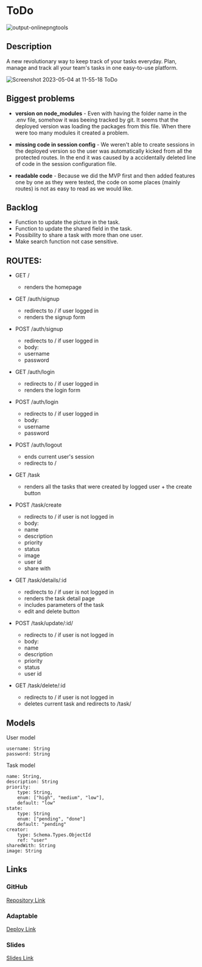 # ToDo

![output-onlinepngtools](https://user-images.githubusercontent.com/25462600/236182896-aca28eac-83f3-4c69-8997-341751f42e3e.png)

## Description

A new revolutionary way to keep track of your tasks everyday.
Plan, manage and track all your team's tasks in one easy-to-use platform.

![Screenshot 2023-05-04 at 11-55-18 ToDo](https://user-images.githubusercontent.com/25462600/236172646-d1884b7e-863a-4181-ae0c-7ff4931a863e.png)

## Biggest problems

- **version on node_modules** - Even with having the folder name in the .env file, somehow it was beeing tracked by git. It seems that the deployed version was loading the packages from this file. When there were too many modules it created a problem.

- **missing code in session config** - We weren't able to create sessions in the deployed version so the user was automatically kicked from all the protected routes. In the end it was caused by a accidentally deleted line of code in the session configuration file.

- **readable code** - Because we did the MVP first and then added features one by one as they were tested, the code on some places (mainly routes) is not as easy to read as we would like.

## Backlog

- Function to update the picture in the task.
- Function to update the shared field in the task.
- Possibility to share a task with more than one user.
- Make search function not case sensitive.

## ROUTES:

- GET /
  - renders the homepage
- GET /auth/signup
  - redirects to / if user logged in
  - renders the signup form
- POST /auth/signup
  - redirects to / if user logged in
  - body:
  - username
  - password
- GET /auth/login
  - redirects to / if user logged in
  - renders the login form
- POST /auth/login
  - redirects to / if user logged in
  - body:
  - username
  - password
- POST /auth/logout

  - ends current user's session
  - redirects to /

- GET /task
  - renders all the tasks that were created by logged user + the create button
- POST /task/create

  - redirects to / if user is not logged in
  - body:
  - name
  - description
  - priority
  - status
  - image
  - user id
  - share with

- GET /task/details/:id
  - redirects to / if user is not logged in
  - renders the task detail page
  - includes parameters of the task
  - edit and delete button
- POST /task/update/:id/
  - redirects to / if user is not logged in
  - body:
  - name
  - description
  - priority
  - status
  - user id
- GET /task/delete/:id
  - redirects to / if user is not logged in
  - deletes current task and redirects to /task/

## Models

User model

```
username: String
password: String
```

Task model

```
name: String,
description: String
priority:
	type: String,
	enum: ["high", "medium", "low"],
	default: "low"
state:
	type: String
	enum: ["pending", "done"]
	default: "pending"
creator:
  	type: Schema.Types.ObjectId
  	ref: "user"
sharedWith: String
image: String

```

## Links

### GitHub

[Repository Link](https://github.com/dbravojuanico/ToDo_M2project)

### Adaptable

[Deploy Link](https://todo-m2project.adaptable.app/)

### Slides

[Slides Link](http://slides.com)
